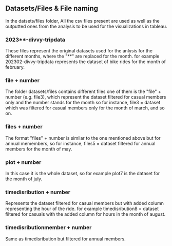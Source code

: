 ## Datasets/Files & File naming

In the datsets/files folder, All the csv files present are used as well as the outputted ones from the analysis to be used for the visualizations in tableau.

### 2023**-divvy-tripdata
These files represent the original datasets used for the anlysis for the different months, where the "**" are replaced for the month. for example 202302-divvy-tripdata represents the dataset of bike rides for the month of february. 

### file + number
The folder datasets/files contains different files one of them is the "file" + number (e.g. file3), which represent the dataset filtered for casual members only and the number stands for the month so for instance, file3 = dataset which was filtered for casual members only for the month of march, and so on.

### files + number
The format "files" + number is similar to the one mentioned above but for annual memembers, so for instance, files5 = dataset filtered for annual members for the month of may.

### plot + number
In this case it is the whole dataset, so for example plot7 is the dataset for the month of july.

### timedisribution + number
Represents the dataset filtered for casual members but with added column representing the hour of the ride. for example timedisribution8 = dataset filtered for casuals with the added column for hours in the month of august.

### timedisributionmember + number
Same as timedisribution but filtered for annual members.


